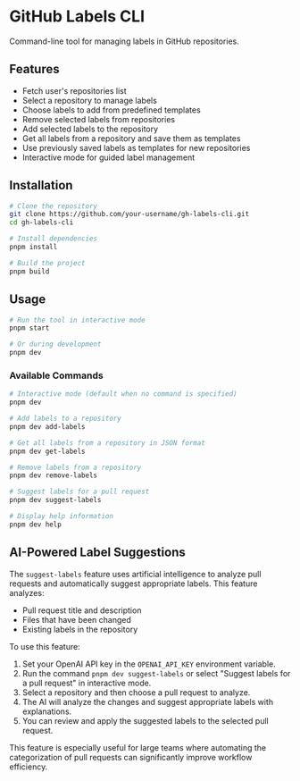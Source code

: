 # GitHub Labels CLI

Command-line tool for managing labels in GitHub repositories.

## Features

- Fetch user's repositories list
- Select a repository to manage labels
- Choose labels to add from predefined templates
- Remove selected labels from repositories
- Add selected labels to the repository
- Get all labels from a repository and save them as templates
- Use previously saved labels as templates for new repositories
- Interactive mode for guided label management

## Installation

```bash
# Clone the repository
git clone https://github.com/your-username/gh-labels-cli.git
cd gh-labels-cli

# Install dependencies
pnpm install

# Build the project
pnpm build
```

## Usage

```bash
# Run the tool in interactive mode
pnpm start

# Or during development
pnpm dev
```

### Available Commands

```bash
# Interactive mode (default when no command is specified)
pnpm dev

# Add labels to a repository
pnpm dev add-labels

# Get all labels from a repository in JSON format
pnpm dev get-labels

# Remove labels from a repository
pnpm dev remove-labels

# Suggest labels for a pull request
pnpm dev suggest-labels

# Display help information
pnpm dev help
```

## AI-Powered Label Suggestions

The `suggest-labels` feature uses artificial intelligence to analyze pull requests and automatically suggest appropriate labels. This feature analyzes:

- Pull request title and description
- Files that have been changed
- Existing labels in the repository

To use this feature:

1. Set your OpenAI API key in the `OPENAI_API_KEY` environment variable.
2. Run the command `pnpm dev suggest-labels` or select "Suggest labels for a pull request" in interactive mode.
3. Select a repository and then choose a pull request to analyze.
4. The AI will analyze the changes and suggest appropriate labels with explanations.
5. You can review and apply the suggested labels to the selected pull request.

This feature is especially useful for large teams where automating the categorization of pull requests can significantly improve workflow efficiency.
